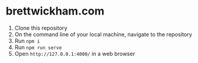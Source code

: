 # brettwickham.com

1. Clone this repository
2. On the command line of your local machine, navigate to the repository
3. Run `npm i`
4. Run `npm run serve`
5. Open `http://127.0.0.1:4000/` in a web browser
